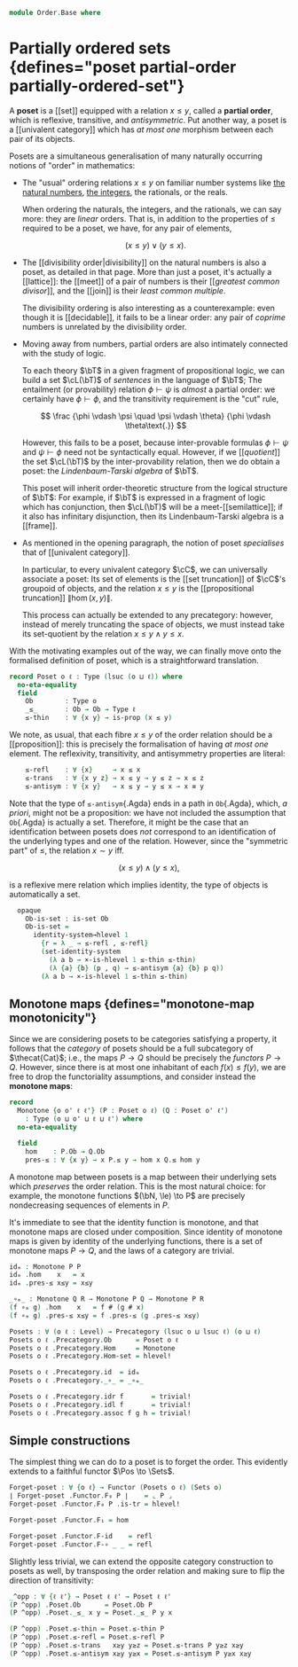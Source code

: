 <!--
```agda
open import 1Lab.Reflection

open import Cat.Prelude

import Cat.Reasoning
```
-->

```agda
module Order.Base where
```

# Partially ordered sets {defines="poset partial-order partially-ordered-set"}

A **poset** is a [[set]] equipped with a relation $x \le y$, called a
**partial order**, which is reflexive, transitive, and _antisymmetric_.
Put another way, a poset is a [[univalent category]] which has _at most
one_ morphism between each pair of its objects.

Posets are a simultaneous generalisation of many naturally occurring
notions of "order" in mathematics:

- The "usual" ordering relations $x \le y$ on familiar number systems
  like [the natural numbers], [the integers], the rationals, or the
  reals.

  When ordering the naturals, the integers, and the rationals, we can
  say more: they are _linear_ orders. That is, in addition to the
  properties of $\le$ required to be a poset, we have, for any pair of
  elements,

  $$(x \le y) \lor (y \le x)\text{.}$$

[the natural numbers]: Data.Nat.Order.html
[the integers]: Data.Int.Order.html

- The [[divisibility order|divisibility]] on the natural numbers is also
  a poset, as detailed in that page. More than just a poset, it's
  actually a [[lattice]]: the [[meet]] of a pair of numbers is their
  [[_greatest common divisor_]], and the [[join]] is their _least common
  multiple_.

  The divisibility ordering is also interesting as a counterexample:
  even though it is [[decidable]], it fails to be a linear order: any
  pair of _coprime_ numbers is unrelated by the divisibility order.

- Moving away from numbers, partial orders are also intimately connected
  with the study of logic.

  To each theory $\bT$ in a given fragment of propositional logic, we
  can build a set $\cL(\bT)$ of *sentences* in the language of $\bT$;
  The entailment (or provability) relation $\phi \vdash \psi$ is
  _almost_ a partial order: we certainly have $\phi \vdash \phi$, and
  the transitivity requirement is the "cut" rule,

  $$
  \frac
    {\phi \vdash \psi \quad \psi \vdash \theta}
    {\phi \vdash \theta\text{.}}
  $$

  However, this fails to be a poset, because inter-provable formulas
  $\phi \vdash \psi$ and $\psi \vdash \phi$ need not be syntactically
  equal. However, if we [[_quotient_]] the set $\cL(\bT)$ by the
  inter-provability relation, then we do obtain a poset: the
  *Lindenbaum-Tarski algebra* of $\bT$.

  This poset will inherit order-theoretic structure from the logical
  structure of $\bT$: For example, if $\bT$ is expressed in a fragment
  of logic which has conjunction, then $\cL(\bT)$ will be a
  meet-[[semilattice]]; if it also has infinitary disjunction, then its
  Lindenbaum-Tarski algebra is a [[frame]].

- As mentioned in the opening paragraph, the notion of poset
  _specialises_ that of [[univalent category]].

  In particular, to every univalent category $\cC$, we can universally
  associate a poset: Its set of elements is the [[set truncation]] of
  $\cC$'s groupoid of objects, and the relation $x \le y$ is the
  [[propositional truncation]] $\| \hom(x,y) \|$.

  This process can actually be extended to any precategory: however,
  instead of merely truncating the space of objects, we must instead
  take its set-quotient by the relation $x \le y \land y \le x$.

With the motivating examples out of the way, we can finally move onto
the formalised definition of poset, which is a straightforward
translation.

```agda
record Poset o ℓ : Type (lsuc (o ⊔ ℓ)) where
  no-eta-equality
  field
    Ob        : Type o
    _≤_       : Ob → Ob → Type ℓ
    ≤-thin    : ∀ {x y} → is-prop (x ≤ y)
```

We note, as usual, that each fibre $x \le y$ of the order relation
should be a [[proposition]]: this is precisely the formalisation of
having _at most one_ element. The reflexivity, transitivity, and
antisymmetry properties are literal:

```agda
    ≤-refl    : ∀ {x}     → x ≤ x
    ≤-trans   : ∀ {x y z} → x ≤ y → y ≤ z → x ≤ z
    ≤-antisym : ∀ {x y}   → x ≤ y → y ≤ x → x ≡ y
```

Note that the type of `≤-antisym`{.Agda} ends in a path in `Ob`{.Agda},
which, _a priori_, might not be a proposition: we have not included the
assumption that `Ob`{.Agda} is actually a set. Therefore, it might be
the case that an identification between posets does _not_ correspond to
an identification of the underlying types and one of the relation.
However, since the "symmetric part" of $\le$, the relation $x \sim y$
iff.

$$
(x \le y) \land (y \le x)\text{,}
$$

is a reflexive mere relation which implies identity, the type of objects
is automatically a set.

```agda
  opaque
    Ob-is-set : is-set Ob
    Ob-is-set =
      identity-system→hlevel 1
        {r = λ _ → ≤-refl , ≤-refl}
        (set-identity-system
          (λ a b → ×-is-hlevel 1 ≤-thin ≤-thin)
          (λ {a} {b} (p , q) → ≤-antisym {a} {b} p q))
        (λ a b → ×-is-hlevel 1 ≤-thin ≤-thin)
```

<!--
```agda
instance
  Underlying-Poset : ∀ {o ℓ} → Underlying (Poset o ℓ)
  Underlying-Poset .Underlying.ℓ-underlying = _
  Underlying-Poset .Underlying.⌞_⌟ = Poset.Ob

  open hlevel-projection

  Poset-ob-hlevel-proj : hlevel-projection (quote Poset.Ob)
  Poset-ob-hlevel-proj .has-level   = quote Poset.Ob-is-set
  Poset-ob-hlevel-proj .get-level _ = pure (lit (nat 2))
  Poset-ob-hlevel-proj .get-argument (_ ∷ _ ∷ arg _ t ∷ _) = pure t
  Poset-ob-hlevel-proj .get-argument _                     = typeError []

  Poset-≤-hlevel-proj : hlevel-projection (quote Poset._≤_)
  Poset-≤-hlevel-proj .has-level   = quote Poset.≤-thin
  Poset-≤-hlevel-proj .get-level _ = pure (lit (nat 1))
  Poset-≤-hlevel-proj .get-argument (_ ∷ _ ∷ arg _ t ∷ _) = pure t
  Poset-≤-hlevel-proj .get-argument _                     = typeError []
```
-->

## Monotone maps {defines="monotone-map monotonicity"}

Since we are considering posets to be categories satisfying a property,
it follows that the _category_ of posets should be a full subcategory of
$\thecat{Cat}$; i.e., the maps $P \to Q$ should be precisely the
_functors_ $P \to Q$. However, since there is at most one inhabitant of
each $f(x) \le f(y)$, we are free to drop the functoriality assumptions,
and consider instead the **monotone maps**:

```agda
record
  Monotone {o o' ℓ ℓ'} (P : Poset o ℓ) (Q : Poset o' ℓ')
    : Type (o ⊔ o' ⊔ ℓ ⊔ ℓ') where
  no-eta-equality
```

<!--
```agda
  private
    module P = Poset P
    module Q = Poset Q
```
-->

```agda
  field
    hom    : P.Ob → Q.Ob
    pres-≤ : ∀ {x y} → x P.≤ y → hom x Q.≤ hom y
```

A monotone map between posets is a map between their underlying sets
which *preserves* the order relation. This is the most natural choice:
for example, the monotone functions $(\bN, \le) \to P$ are precisely
nondecreasing sequences of elements in $P$.

<!--
```agda
open Monotone public

private
  variable
    o ℓ o' ℓ' o'' ℓ'' : Level
    P Q R : Poset o ℓ

Monotone-is-hlevel : ∀ n → is-hlevel (Monotone P Q) (2 + n)
Monotone-is-hlevel {Q = Q} n =
  Iso→is-hlevel (2 + n) eqv $ is-set→is-hlevel+2 $ hlevel!
  where unquoteDecl eqv = declare-record-iso eqv (quote Monotone)

instance
  H-Level-Monotone : ∀ {n} → H-Level (Monotone P Q) (2 + n)
  H-Level-Monotone = basic-instance 2 (Monotone-is-hlevel 0)

  Funlike-Monotone : ∀ {o o' ℓ ℓ'} → Funlike (Monotone {o} {o'} {ℓ} {ℓ'})
  Funlike-Monotone = record { _#_ = hom }

Monotone-pathp
  : ∀ {o ℓ o' ℓ'} {P : I → Poset o ℓ} {Q : I → Poset o' ℓ'}
  → {f : Monotone (P i0) (Q i0)} {g : Monotone (P i1) (Q i1)}
  → PathP (λ i → ⌞ P i ⌟ → ⌞ Q i ⌟) (apply f) (apply g)
  → PathP (λ i → Monotone (P i) (Q i)) f g
Monotone-pathp q i .hom a = q i a
Monotone-pathp {P = P} {Q} {f} {g} q i .Monotone.pres-≤ {x} {y} α =
  is-prop→pathp
    (λ i → Π-is-hlevel³ {A = ⌞ P i ⌟} {B = λ _ → ⌞ P i ⌟} {C = λ x y → P i .Poset._≤_ x y} 1
      λ x y _ → Q i .Poset.≤-thin {q i x} {q i y})
    (λ _ _ α → f .Monotone.pres-≤ α)
    (λ _ _ α → g .Monotone.pres-≤ α) i x y α

Extensional-Monotone
  : ∀ {o ℓ o' ℓ' ℓr} {P : Poset o ℓ} {Q : Poset o' ℓ'}
  → ⦃ sa : Extensional (⌞ P ⌟ → ⌞ Q ⌟) ℓr ⦄
  → Extensional (Monotone P Q) ℓr
Extensional-Monotone {Q = Q} ⦃ sq ⦄ =
  injection→extensional! Monotone-pathp sq

instance
  Extensionality-Monotone
    : ∀ {o ℓ o' ℓ'} {P : Poset o ℓ} {Q : Poset o' ℓ'}
    → Extensionality (Monotone P Q)
  Extensionality-Monotone = record { lemma = quote Extensional-Monotone }
```
-->

It's immediate to see that the identity function is monotone, and that
monotone maps are closed under composition. Since identity of monotone
maps is given by identity of the underlying functions, there is a set of
monotone maps $P \to Q$, and the laws of a category are trivial.

```agda
idₘ : Monotone P P
idₘ .hom    x   = x
idₘ .pres-≤ x≤y = x≤y

_∘ₘ_ : Monotone Q R → Monotone P Q → Monotone P R
(f ∘ₘ g) .hom    x   = f # (g # x)
(f ∘ₘ g) .pres-≤ x≤y = f .pres-≤ (g .pres-≤ x≤y)

Posets : ∀ (o ℓ : Level) → Precategory (lsuc o ⊔ lsuc ℓ) (o ⊔ ℓ)
Posets o ℓ .Precategory.Ob      = Poset o ℓ
Posets o ℓ .Precategory.Hom     = Monotone
Posets o ℓ .Precategory.Hom-set = hlevel!

Posets o ℓ .Precategory.id  = idₘ
Posets o ℓ .Precategory._∘_ = _∘ₘ_

Posets o ℓ .Precategory.idr f       = trivial!
Posets o ℓ .Precategory.idl f       = trivial!
Posets o ℓ .Precategory.assoc f g h = trivial!
```

<!--
```agda
module Posets {o ℓ} = Cat.Reasoning (Posets o ℓ)
```
-->

## Simple constructions

The simplest thing we can do _to_ a poset is to forget the order. This
evidently extends to a faithful functor $\Pos \to \Sets$.

```agda
Forget-poset : ∀ {o ℓ} → Functor (Posets o ℓ) (Sets o)
∣ Forget-poset .Functor.F₀ P ∣    = ⌞ P ⌟
Forget-poset .Functor.F₀ P .is-tr = hlevel!

Forget-poset .Functor.F₁ = hom

Forget-poset .Functor.F-id    = refl
Forget-poset .Functor.F-∘ _ _ = refl
```

Slightly less trivial, we can extend the opposite category construction
to posets as well, by transposing the order relation and making sure to
flip the direction of transitivity:

```agda
_^opp : ∀ {ℓ ℓ'} → Poset ℓ ℓ' → Poset ℓ ℓ'
(P ^opp) .Poset.Ob      = Poset.Ob P
(P ^opp) .Poset._≤_ x y = Poset._≤_ P y x

(P ^opp) .Poset.≤-thin = Poset.≤-thin P
(P ^opp) .Poset.≤-refl = Poset.≤-refl P
(P ^opp) .Poset.≤-trans   x≥y y≥z = Poset.≤-trans P y≥z x≥y
(P ^opp) .Poset.≤-antisym x≥y y≥x = Poset.≤-antisym P y≥x x≥y
```
